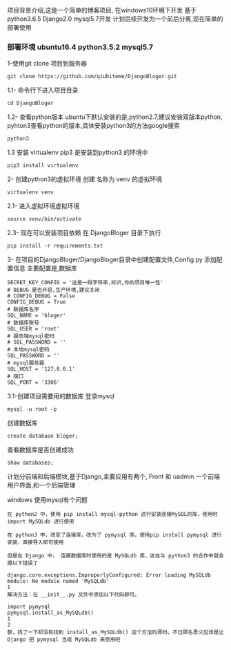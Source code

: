  项目背景介绍,这是一个简单的博客项目,
 在windows10环境下开发
 基于python3.6.5  Django2.0 mysql5.7开发
 计划后续开发为一个前后分离,现在简单的部署使用
 ### 部署环境 ubuntu16.4 python3.5.2 mysql5.7
 1-使用git clone 项目到服务器
 ```
git clone https://github.com/qiubiteme/DjangoBloger.git
 ```
 1.1- 命令行下进入项目目录
 ```
 cd DjangoBloger
 ```
 1.2- 查看python版本
 ubuntu下默认安装的是,python2.7,建议安装双版本python,
 pyhton3查看python的版本,具体安装python3的方法google搜索
 ```
 python3
 ```
 1.3 安装 virtualenv
 pip3 是安装到python3 的环境中
 ```
 pip3 install virtualenv
 ```
 2- 创建python3的虚拟环境
 创建 名称为 venv 的虚拟环境
 ```
virtualenv venv
 ```
 2.1- 进入虚拟环境虚拟环境
 ```
 source venv/bin/activate
 ```
2.3- 现在可以安装项目依赖
在 DjangoBloger 目录下执行
```
pip install -r requirements.txt
```
3- 在项目的DjangoBloger/DjangoBloger目录中创建配置文件,Config.py 添加配置信息
主要配置是,数据库
```
SECRET_KEY_CONFIG = '这是一段字符串,标识,你的项目唯一性'
# DEBUG 是否开启,生产环境,建议关闭
# CONFIG_DEBUG = False
CONFIG_DEBUG = True
# 数据库名字
SQL_NAME = 'bloger'
# 数据库账号
SQL_USER = 'root'
# 服务端mysql密码
# SQL_PASSWORD = ''
# 本地mysql密码
SQL_PASSWORD = ''
# mysql服务器
SQL_HOST = '127.0.0.1'
# 端口
SQL_PORT = '3306'
```
3.1-创建项目需要用的数据库
登录mysql
```
mysql -u root -p
```
创建数据库
 ```
 create database bloger;
 ```
 查看数据库是否创建成功
```
show databases;
```
 计划分前端和后端模块,基于Django,主要应用有两个,
 Front 和 uadmin 一个前端用户界面,和一个后端管理

windows 使用mysql有个问题
```
在 python2 中，使用 pip install mysql-python 进行安装连接MySQL的库，使用时 import MySQLdb 进行使用

在 python3 中，改变了连接库，改为了 pymysql 库，使用pip install pymysql 进行安装，直接导入即可使用

但是在 Django 中， 连接数据库时使用的是 MySQLdb 库，这在与 python3 的合作中就会报以下错误了

django.core.exceptions.ImproperlyConfigured: Error loading MySQLdb module: No module named 'MySQLdb'
1
解决方法：在 __init__.py 文件中添加以下代码即可。

import pymysql
pymysql.install_as_MySQLdb()
1
2
额，找了一下却没有找到 install_as_MySQLdb() 这个方法的源码，不过顾名思义应该是让 Django 把 pymysql 当成 MySQLdb 来使用吧
```